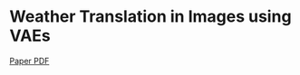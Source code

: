 # Weather Translation in Images using VAEs

[Paper PDF](https://github.com/thesstefan/vae_weather_translation/blob/build/vae_weather_translation.pdf)
